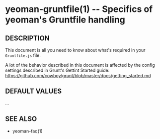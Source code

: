yeoman-gruntfile(1) -- Specifics of yeoman's Gruntfile handling
===============================================================

## DESCRIPTION

This document is all you need to know about what's required in your
`Gruntfile.js` file.

A lot of the behavior described in this document is affected by the config
settings described in Grunt's Gettint Started guide:
https://github.com/cowboy/grunt/blob/master/docs/getting_started.md

## DEFAULT VALUES

...

## SEE ALSO

* yeoman-faq(1)
